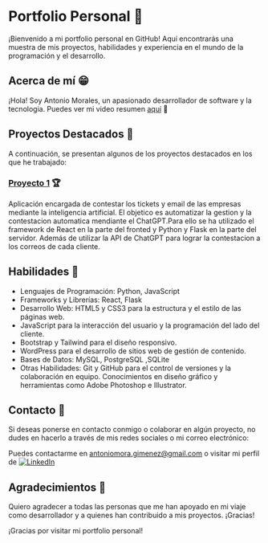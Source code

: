 # Portfolio Personal 🌟

¡Bienvenido a mi portfolio personal en GitHub! Aquí encontrarás una muestra de mis proyectos, habilidades y experiencia en el mundo de la programación y el desarrollo.

## Acerca de mí 😁

¡Hola! Soy Antonio Morales, un apasionado desarrollador de software y la tecnologia. 
Puedes ver mi video resumen [aquí](https://bit.ly/48bPFaH) 👀

## Proyectos Destacados 🥇

A continuación, se presentan algunos de los proyectos destacados en los que he trabajado:

### [Proyecto 1](https://github.com/AlvaroMartinFernandez/Fronted-Ticketing-APP) 🏆

Aplicación encargada de contestar los tickets y email de las empresas mediante la inteligencia artificial. El objetico es automatizar la gestion y la contestacion automatica mendiante el ChatGPT.Para ello se ha utilizado el framework de React en la parte del fronted y Python y Flask en la parte del servidor. Además de utilizar la API de ChatGPT para lograr la contestacion a los correos de cada cliente.


## Habilidades 🎨

- Lenguajes de Programación: Python, JavaScript
- Frameworks y Librerías: React, Flask
- Desarrollo Web: HTML5 y CSS3 para la estructura y el estilo de las páginas web.
- JavaScript para la interacción del usuario y la programación del lado del cliente.
- Bootstrap y Tailwind para el diseño responsivo.
- WordPress para el desarrollo de sitios web de gestión de contenido.
- Bases de Datos: MySQL, PostgreSQL ,SQLite
- Otras Habilidades: Git y GitHub para el control de versiones y la colaboración en equipo. Conocimientos en diseño gráfico y herramientas como Adobe Photoshop e Illustrator.
 
## Contacto 📩

Si deseas ponerse en contacto conmigo o colaborar en algún proyecto, no dudes en hacerlo a través de mis redes sociales o mi correo electrónico:

Puedes contactarme en [antoniomora.gimenez@gmail.com](mailto:antoniomora.gimenez@gmail.com) o visitar mi perfil de [![LinkedIn](https://img.icons8.com/color/48/000000/linkedin.png)](https://www.linkedin.com/in/antonio-morales-gim%C3%A9nez-840034137/)
 

## Agradecimientos 🎁

Quiero agradecer a todas las personas que me han apoyado en mi viaje como desarrollador y a quienes han contribuido a mis proyectos. ¡Gracias!

¡Gracias por visitar mi portfolio personal!

